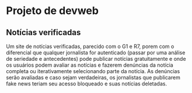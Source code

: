 # Projeto de devweb

## Notícias verificadas

Um site de notícias verificadas, parecido com o G1 e R7, porem com o diferencial que qualquer jornalista for autenticado (passar por uma análise de seriedade e antecedentes) pode publicar notícias gratuitamente e onde os usuários podem avaliar as notícias e fazerem denúncias da notícia completa ou iterativamente selecionando parte da notícia. As denúncias serão avaliadas e caso sejam verdadeiras, os jornalistas que publicarem fake news teriam seu acesso bloqueado e suas notícias deletadas.
